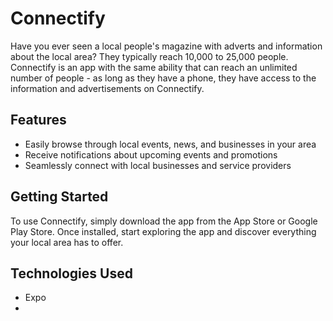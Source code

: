 # Connectify
Have you ever seen a local people's magazine with adverts and information about the local area? They typically reach 10,000 to 25,000 people. Connectify is an app with the same ability that can reach an unlimited number of people - as long as they have a phone, they have access to the information and advertisements on Connectify.

## Features
- Easily browse through local events, news, and businesses in your area
- Receive notifications about upcoming events and promotions
- Seamlessly connect with local businesses and service providers

## Getting Started
To use Connectify, simply download the app from the App Store or Google Play Store. Once installed, start exploring the app and discover everything your local area has to offer.

## Technologies Used
- Expo
- 
